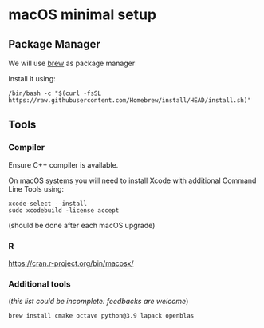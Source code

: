 # macOS minimal setup

## Package Manager

We will use [brew](https://brew.sh) as package manager 

Install it using:
```
/bin/bash -c "$(curl -fsSL https://raw.githubusercontent.com/Homebrew/install/HEAD/install.sh)"
```

## Tools

### Compiler

Ensure C++ compiler is available. 

On macOS systems you will need to install Xcode
with additional Command Line Tools using:  
```
xcode-select --install
sudo xcodebuild -license accept
```
(should be done after each macOS upgrade)

### R

https://cran.r-project.org/bin/macosx/

### Additional tools
(*this list could be incomplete: feedbacks are welcome*)
```
brew install cmake octave python@3.9 lapack openblas
```